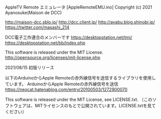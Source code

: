 AppleTV Remote エミュレータ
[AppleRemoteEMU.ino]
Copyright (c) 2021 Ayanosuke(Maison de DCC)

http://maison-dcc.sblo.jp/ http://dcc.client.jp/ http://ayabu.blog.shinobi.jp/
https://twitter.com/masashi_214

DCC電子工作連合のメンバーです
https://desktopstation.net/tmi/ https://desktopstation.net/bb/index.php

This software is released under the MIT License.
http://opensource.org/licenses/mit-license.php

2021/08/15 初版リリース

以下のArduinoからApple Remoteの赤外線信号を送信するライブラリを使用しています。
ArduinoからApple Remoteの赤外線信号を送信
https://neocat.hatenablog.com/entry/20100503/1272900070

This software is released under the MIT License, see LICENSE.txt.
（このソフトウェアは、MITライセンスのもとで公開されています。LICENSE.txtを見てください）
